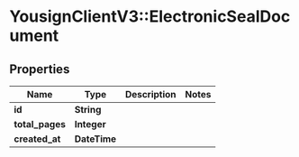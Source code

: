 # YousignClientV3::ElectronicSealDocument

## Properties
Name | Type | Description | Notes
------------ | ------------- | ------------- | -------------
**id** | **String** |  | 
**total_pages** | **Integer** |  | 
**created_at** | **DateTime** |  | 

